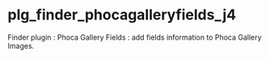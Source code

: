 # plg_finder_phocagalleryfields_j4
 Finder plugin : Phoca Gallery Fields : add fields information to Phoca Gallery Images.
